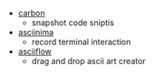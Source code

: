 * [carbon](https://carbon.now.sh/)
  * snapshot code sniptis
* [asciinima](https://asciinema.org/)
  * record terminal interaction
* [asciiflow](https://asciiflow.com/#/)
  * drag and drop ascii art creator
